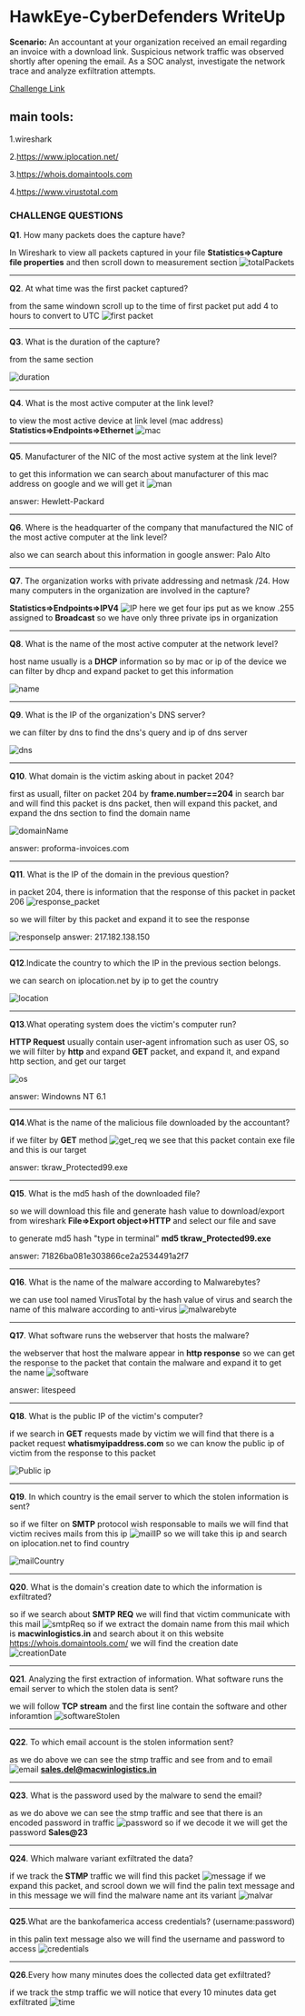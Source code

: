<h1>HawkEye-CyberDefenders WriteUp</h1> 

**Scenario:**
An accountant at your organization received an email regarding an invoice with a download link. Suspicious network traffic was observed shortly after opening the email. As a SOC analyst, investigate the network trace and analyze exfiltration attempts.

[Challenge Link](https://cyberdefenders.org/blueteam-ctf-challenges/91)

<h2>main tools:</h2>

1.wireshark

2.https://www.iplocation.net/ 

3.https://whois.domaintools.com

4.https://www.virustotal.com
<h3>CHALLENGE QUESTIONS</h3>

**Q1**. How many packets does the capture have?

In Wireshark to view all packets captured in your file **Statistics=>Capture file properties** and then scroll down to measurement section 
![totalPackets](/images/noPackets.png)
___
**Q2**. At what time was the first packet captured?

from the same windown scroll up to the time of first packet put add 4 to hours to convert to UTC
![first packet](/images/timeOfFirstPacket.png)
___
**Q3**. What is the duration of the capture?

from the same section 

![duration](/images/duration.png)
___
**Q4**. What is the most active computer at the link level?

to view the most active device at link level (mac address) **Statistics=>Endpoints=>Ethernet**
![mac](/images/mac.png)
___
**Q5**. Manufacturer of the NIC of the most active system at the link level?

to get this information we can search about manufacturer of this mac address on google and we will get it
![man](/images/man.png)

answer: Hewlett-Packard
___
**Q6**. Where is the headquarter of the company that manufactured the NIC of the most active computer at the link level?

also we can search about this information in google 
answer: Palo Alto
___
**Q7**. The organization works with private addressing and netmask /24. How many computers in the organization are involved in the capture?

**Statistics=>Endpoints=>IPV4**
![IP](/images/PrivateIps.png)
here we get four ips put as we know .255 assigned to **Broadcast** so we have only three private ips in organization
___
**Q8**. What is the name of the most active computer at the network level?

host name usually is a **DHCP** information so by mac or ip of the device we can filter by dhcp and expand packet to get this information

![name](/images/nameOfActive.png)

___
**Q9**. What is the IP of the organization's DNS server?

we can filter by dns to find the dns's query and ip of dns server

![dns](/images/dns.png)
___
**Q10**. What domain is the victim asking about in packet 204?

first as usuall, filter on packet 204 by **frame.number==204** in search bar and will find this packet is dns packet, then will expand this packet, and expand the dns section to find the domain name

![domainName](/images/domainName.png)

answer: proforma-invoices.com
___
**Q11**. What is the IP of the domain in the previous question?

in packet 204, there is information that the response of this packet in packet 206
![response_packet](/images/res.png)

so we will filter by this packet and expand it to see the response 

![responseIp](/images/response.png)
answer: 217.182.138.150
___
**Q12**.Indicate the country to which the IP in the previous section belongs.

we can search on iplocation.net by ip to get the country

![location](/images/ipLocation.png)
___
**Q13**.What operating system does the victim's computer run?

**HTTP Request** usually contain user-agent infromation such as user OS, so we will filter by **http** and expand **GET** packet, and expand it, and expand http section, and get our target

![os](/images/os.png)

answer: Windowns NT 6.1
___
**Q14**.What is the name of the malicious file downloaded by the accountant?

if we filter by **GET** method
![get_req](/images/get_req.png)
we see that this packet contain exe file and this is our target

answer: tkraw_Protected99.exe
___
**Q15**. What is the md5 hash of the downloaded file?

so we will download this file and generate hash value 
to download/export from wireshark **File=>Export object=>HTTP** and select our file and save

to generate md5 hash "type in terminal"
**md5 tkraw_Protected99.exe**

answer: 71826ba081e303866ce2a2534491a2f7 
___
**Q16**. What is the name of the malware according to Malwarebytes?

we can use tool named VirusTotal by the hash value of virus and search the name of this malware according to anti-virus 
![malwarebyte](/images/malwarebyte.png)
___
**Q17**. What software runs the webserver that hosts the malware?

the webserver that host the malware appear in **http response** so we can get the response to the packet that contain the malware and expand it to get the name
![software](/images/software.png)

answer: litespeed
___
**Q18**. What is the public IP of the victim's computer?

if we search in **GET** requests made by victim we will find that there is a packet request
**whatismyipaddress.com** so we can know the public ip of victim from the response to this packet

![Public ip](/images/publicIp.png)
___
**Q19**. In which country is the email server to which the stolen information is sent?

so if we filter on **SMTP** protocol wish responsable to mails we will find that victim recives mails from this ip 
![mailIP](/images/mailIp.png)
so we will take this ip and search on iplocation.net to find country

![mailCountry](/images/mailCountry.png)
___
**Q20**. What is the domain's creation date to which the information is exfiltrated?

so if we search about **SMTP REQ** we will find that victim communicate with this mail
![smtpReq](/images/smtpReq.png)
so if we extract the domain name from this mail which is **macwinlogistics.in** and search about it on this website https://whois.domaintools.com/
we will find the creation date
![creationDate](/images/createdDate.png)
___
**Q21**. Analyzing the first extraction of information. What software runs the email server to which the stolen data is sent?

we will follow **TCP stream** and the first line contain the software and other inforamtion
![softwareStolen](/images/softwareStolen.png) 
___
**Q22**. To which email account is the stolen information sent?

as we do above we can see the stmp traffic and see from and to email 
![email](/images/email.png)
**sales.del@macwinlogistics.in**
___
**Q23**. What is the password used by the malware to send the email?

as we do above we can see the stmp traffic and see that there is an encoded password in traffic
![password](/images/password.png)
so if we decode it we will get the password
**Sales@23**
___
**Q24**. Which malware variant exfiltrated the data?

if we track the **STMP** traffic we will find this packet
![message](/images/message.png)
if we expand this packet, and scrool down we will find the palin text message 
and in this message we will find the malware name ant its variant
![malvar](/images/malvar.png)
___
**Q25**.What are the bankofamerica access credentials? (username:password)

in this palin text message also we will find the username and password to access
![credentials](/images/usrPass.png)
___
**Q26**.Every how many minutes does the collected data get exfiltrated?

if we track the stmp traffic we will notice that every 10 minutes data get exfiltrated
![time](/images/minutes.png)





